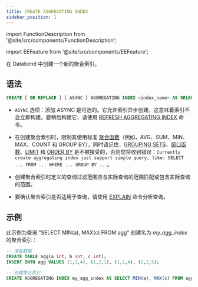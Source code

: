 ```yaml
---
title: CREATE AGGREGATING INDEX
sidebar_position: 1
---
```


import FunctionDescription from '@site/src/components/FunctionDescription';

<FunctionDescription description="Introduced or updated: v1.2.339"/>

import EEFeature from '@site/src/components/EEFeature';

<EEFeature featureName='AGGREGATING INDEX'/>

在 Databend 中创建一个新的聚合索引。

## 语法

```sql
CREATE [ OR REPLACE ] [ ASYNC ] AGGREGATING INDEX <index_name> AS SELECT ...
```

- `ASYNC` 选项：添加 ASYNC 是可选的。它允许索引异步创建。这意味着索引不会立即构建。要稍后构建它，请使用 [REFRESH AGGREGATING INDEX](refresh-aggregating-index.md) 命令。

- 在创建聚合索引时，限制其使用标准 [聚合函数](../../../20-sql-functions/07-aggregate-functions/index.md)（例如，AVG、SUM、MIN、MAX、COUNT 和 GROUP BY），同时请记住，[GROUPING SETS](/guides/query/groupby/group-by-grouping-sets)、[窗口函数](../../../20-sql-functions/08-window-functions/index.md)、[LIMIT](../../20-query-syntax/01-query-select.md#limit-clause) 和 [ORDER BY](../../20-query-syntax/01-query-select.md#order-by-clause) 是不被接受的，否则您将收到错误：`Currently create aggregating index just support simple query, like: SELECT ... FROM ... WHERE ... GROUP BY ...`。

- 创建聚合索引时定义的查询过滤范围应与实际查询的范围匹配或包含实际查询的范围。

- 要确认聚合索引是否适用于查询，请使用 [EXPLAIN](../../40-explain-cmds/explain.md) 命令分析查询。

## 示例

此示例为查询 "SELECT MIN(a), MAX(c) FROM agg" 创建名为 *my_agg_index* 的聚合索引：

```sql
-- 准备数据
CREATE TABLE agg(a int, b int, c int);
INSERT INTO agg VALUES (1,1,4), (1,2,1), (1,2,4), (2,2,5);

-- 创建聚合索引
CREATE AGGREGATING INDEX my_agg_index AS SELECT MIN(a), MAX(c) FROM agg;
```